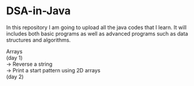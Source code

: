 # DSA-in-Java
In this repository I am going to upload all the java codes that I learn. It will includes both basic programs as well as advanced programs such as data structures and algorithms.

Arrays <br>
  (day 1) <br>
  -> Reverse a string <br>
  -> Print a start pattern using 2D arrays <br>
  (day 2) <br>
